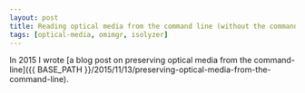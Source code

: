 ```yaml
---
layout: post
title: Reading optical media from the command line (without the command line)
tags: [optical-media, omimgr, isolyzer]
---
```


In 2015 I wrote [a blog post on preserving optical media from the command-line]({{ BASE_PATH }}/2015/11/13/preserving-optical-media-from-the-command-line). 

<!-- more -->


